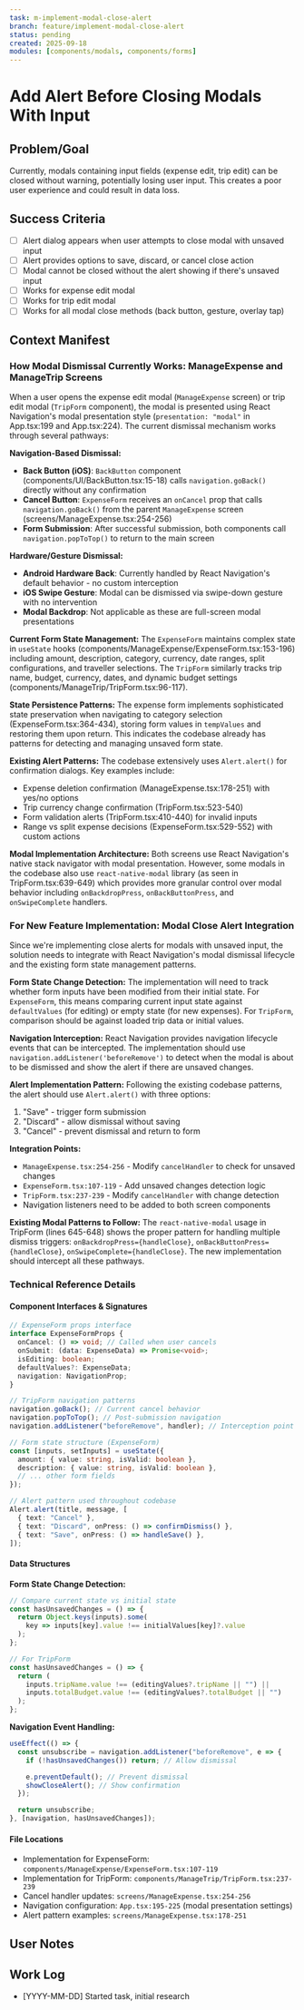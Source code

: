 ```yaml
---
task: m-implement-modal-close-alert
branch: feature/implement-modal-close-alert
status: pending
created: 2025-09-18
modules: [components/modals, components/forms]
---
```


# Add Alert Before Closing Modals With Input

## Problem/Goal

Currently, modals containing input fields (expense edit, trip edit) can be closed without warning, potentially losing user input. This creates a poor user experience and could result in data loss.

## Success Criteria

- [ ] Alert dialog appears when user attempts to close modal with unsaved input
- [ ] Alert provides options to save, discard, or cancel close action
- [ ] Modal cannot be closed without the alert showing if there's unsaved input
- [ ] Works for expense edit modal
- [ ] Works for trip edit modal
- [ ] Works for all modal close methods (back button, gesture, overlay tap)

## Context Manifest

### How Modal Dismissal Currently Works: ManageExpense and ManageTrip Screens

When a user opens the expense edit modal (`ManageExpense` screen) or trip edit modal (`TripForm` component), the modal is presented using React Navigation's modal presentation style (`presentation: "modal"` in App.tsx:199 and App.tsx:224). The current dismissal mechanism works through several pathways:

**Navigation-Based Dismissal:**

- **Back Button (iOS)**: `BackButton` component (components/UI/BackButton.tsx:15-18) calls `navigation.goBack()` directly without any confirmation
- **Cancel Button**: `ExpenseForm` receives an `onCancel` prop that calls `navigation.goBack()` from the parent `ManageExpense` screen (screens/ManageExpense.tsx:254-256)
- **Form Submission**: After successful submission, both components call `navigation.popToTop()` to return to the main screen

**Hardware/Gesture Dismissal:**

- **Android Hardware Back**: Currently handled by React Navigation's default behavior - no custom interception
- **iOS Swipe Gesture**: Modal can be dismissed via swipe-down gesture with no intervention
- **Modal Backdrop**: Not applicable as these are full-screen modal presentations

**Current Form State Management:**
The `ExpenseForm` maintains complex state in `useState` hooks (components/ManageExpense/ExpenseForm.tsx:153-196) including amount, description, category, currency, date ranges, split configurations, and traveller selections. The `TripForm` similarly tracks trip name, budget, currency, dates, and dynamic budget settings (components/ManageTrip/TripForm.tsx:96-117).

**State Persistence Patterns:**
The expense form implements sophisticated state preservation when navigating to category selection (ExpenseForm.tsx:364-434), storing form values in `tempValues` and restoring them upon return. This indicates the codebase already has patterns for detecting and managing unsaved form state.

**Existing Alert Patterns:**
The codebase extensively uses `Alert.alert()` for confirmation dialogs. Key examples include:

- Expense deletion confirmation (ManageExpense.tsx:178-251) with yes/no options
- Trip currency change confirmation (TripForm.tsx:523-540)
- Form validation alerts (TripForm.tsx:410-440) for invalid inputs
- Range vs split expense decisions (ExpenseForm.tsx:529-552) with custom actions

**Modal Implementation Architecture:**
Both screens use React Navigation's native stack navigator with modal presentation. However, some modals in the codebase also use `react-native-modal` library (as seen in TripForm.tsx:639-649) which provides more granular control over modal behavior including `onBackdropPress`, `onBackButtonPress`, and `onSwipeComplete` handlers.

### For New Feature Implementation: Modal Close Alert Integration

Since we're implementing close alerts for modals with unsaved input, the solution needs to integrate with React Navigation's modal dismissal lifecycle and the existing form state management patterns.

**Form State Change Detection:**
The implementation will need to track whether form inputs have been modified from their initial state. For `ExpenseForm`, this means comparing current input state against `defaultValues` (for editing) or empty state (for new expenses). For `TripForm`, comparison should be against loaded trip data or initial values.

**Navigation Interception:**
React Navigation provides navigation lifecycle events that can be intercepted. The implementation should use `navigation.addListener('beforeRemove')` to detect when the modal is about to be dismissed and show the alert if there are unsaved changes.

**Alert Implementation Pattern:**
Following the existing codebase patterns, the alert should use `Alert.alert()` with three options:

1. "Save" - trigger form submission
2. "Discard" - allow dismissal without saving
3. "Cancel" - prevent dismissal and return to form

**Integration Points:**

- `ManageExpense.tsx:254-256` - Modify `cancelHandler` to check for unsaved changes
- `ExpenseForm.tsx:107-119` - Add unsaved changes detection logic
- `TripForm.tsx:237-239` - Modify `cancelHandler` with change detection
- Navigation listeners need to be added to both screen components

**Existing Modal Patterns to Follow:**
The `react-native-modal` usage in TripForm (lines 645-648) shows the proper pattern for handling multiple dismiss triggers: `onBackdropPress={handleClose}`, `onBackButtonPress={handleClose}`, `onSwipeComplete={handleClose}`. The new implementation should intercept all these pathways.

### Technical Reference Details

#### Component Interfaces & Signatures

```typescript
// ExpenseForm props interface
interface ExpenseFormProps {
  onCancel: () => void; // Called when user cancels
  onSubmit: (data: ExpenseData) => Promise<void>;
  isEditing: boolean;
  defaultValues?: ExpenseData;
  navigation: NavigationProp;
}

// TripForm navigation patterns
navigation.goBack(); // Current cancel behavior
navigation.popToTop(); // Post-submission navigation
navigation.addListener("beforeRemove", handler); // Interception point

// Form state structure (ExpenseForm)
const [inputs, setInputs] = useState({
  amount: { value: string, isValid: boolean },
  description: { value: string, isValid: boolean },
  // ... other form fields
});

// Alert pattern used throughout codebase
Alert.alert(title, message, [
  { text: "Cancel" },
  { text: "Discard", onPress: () => confirmDismiss() },
  { text: "Save", onPress: () => handleSave() },
]);
```

#### Data Structures

**Form State Change Detection:**

```typescript
// Compare current state vs initial state
const hasUnsavedChanges = () => {
  return Object.keys(inputs).some(
    key => inputs[key].value !== initialValues[key]?.value
  );
};

// For TripForm
const hasUnsavedChanges = () => {
  return (
    inputs.tripName.value !== (editingValues?.tripName || "") ||
    inputs.totalBudget.value !== (editingValues?.totalBudget || "")
  );
};
```

**Navigation Event Handling:**

```typescript
useEffect(() => {
  const unsubscribe = navigation.addListener("beforeRemove", e => {
    if (!hasUnsavedChanges()) return; // Allow dismissal

    e.preventDefault(); // Prevent dismissal
    showCloseAlert(); // Show confirmation
  });

  return unsubscribe;
}, [navigation, hasUnsavedChanges]);
```

#### File Locations

- Implementation for ExpenseForm: `components/ManageExpense/ExpenseForm.tsx:107-119`
- Implementation for TripForm: `components/ManageTrip/TripForm.tsx:237-239`
- Cancel handler updates: `screens/ManageExpense.tsx:254-256`
- Navigation configuration: `App.tsx:195-225` (modal presentation settings)
- Alert pattern examples: `screens/ManageExpense.tsx:178-251`

## User Notes

<!-- Any specific notes or requirements from the developer -->

## Work Log

<!-- Updated as work progresses -->

- [YYYY-MM-DD] Started task, initial research

